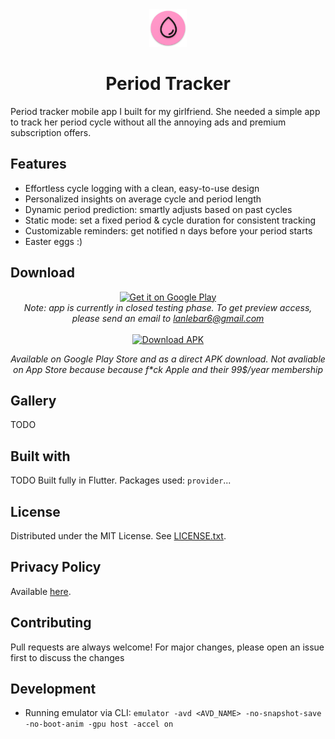 <div align="center">
  <img src="android/app/src/main/res/mipmap-xxxhdpi/ic_launcher.png" alt="Logo" height="60">
  <h1 align="center">Period Tracker</h1>
</div>
Period tracker mobile app I built for my girlfriend. She needed a simple app to track her period cycle without all the annoying ads and premium subscription offers.


## Features
- Effortless cycle logging with a clean, easy-to-use design
- Personalized insights on average cycle and period length
- Dynamic period prediction: smartly adjusts based on past cycles
- Static mode: set a fixed period & cycle duration for consistent tracking
- Customizable reminders: get notified n days before your period starts
- Easter eggs :)


## Download



<p align="center">
  <a href="https://play.google.com/store/apps/details?id=com.lebaaar.period_tracker">
    <img src="https://upload.wikimedia.org/wikipedia/commons/thumb/7/78/Google_Play_Store_badge_EN.svg/2560px-Google_Play_Store_badge_EN.svg.png" width="33%" alt="Get it on Google Play">
  </a>
  <br>
  <i>Note: app is currently in closed testing phase. To get preview access, please send an email to <a href="mailto:lanlebar6@gmail.com">lanlebar6@gmail.com</a></i>
  <br>
  <br>
  <a href="downloads/period_tracker.apk">
    <img src="https://img.shields.io/badge/Download-APK-blue?logo=android&logoColor=white" width="33%" alt="Download APK">
  </a>
  <br>
  <p align="center">
  <i>Available on Google Play Store and as a direct APK download. Not avaliable on App Store because because f*ck Apple and their 99$/year membership</i>
  </p>
</p>



## Gallery
TODO

## Built with
TODO
Built fully in Flutter. Packages used: `provider`...

## License
Distributed under the MIT License. See [LICENSE.txt](TODO).

## Privacy Policy
Available  [here](https://www.freeprivacypolicy.com/live/46902e6f-ed7c-4546-9990-e86785c11694).


## Contributing
Pull requests are always welcome! For major changes, please open an issue first to discuss the changes

## Development

- Running emulator via CLI:
`emulator -avd <AVD_NAME> -no-snapshot-save -no-boot-anim -gpu host -accel on`
